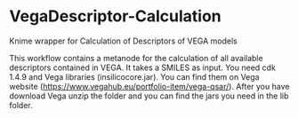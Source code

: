 # VegaDescriptor-Calculation
Knime wrapper for Calculation of Descriptors of VEGA models

This workflow contains a metanode for the calculation of all available descriptors contained in VEGA.
It takes a SMILES as input.
You need cdk 1.4.9 and Vega libraries (insilicocore.jar).
You can find them on Vega website (https://www.vegahub.eu/portfolio-item/vega-qsar/).
After you have download Vega unzip the folder and you can find the jars you need in the lib folder.


